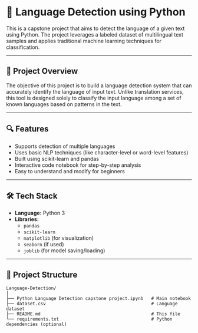 # 🧠 Language Detection using Python

This is a capstone project that aims to detect the language of a given text using Python. The project leverages a labeled dataset of multilingual text samples and applies traditional machine learning techniques for classification.

---

## 📌 Project Overview

The objective of this project is to build a language detection system that can accurately identify the language of input text. Unlike translation services, this tool is designed solely to classify the input language among a set of known languages based on patterns in the text.

---

## 🔍 Features

- Supports detection of multiple languages
- Uses basic NLP techniques (like character-level or word-level features)
- Built using scikit-learn and pandas
- Interactive code notebook for step-by-step analysis
- Easy to understand and modify for beginners

---

## 🛠️ Tech Stack

- **Language:** Python 3
- **Libraries:**
  - `pandas`
  - `scikit-learn`
  - `matplotlib` (for visualization)
  - `seaborn` (if used)
  - `joblib` (for model saving/loading)

---

## 📂 Project Structure

```plaintext
Language-Detection/
│
├── Python Language Detection capstone project.ipynb   # Main notebook
├── dataset.csv                                        # Language dataset
├── README.md                                          # This file
└── requirements.txt                                   # Python dependencies (optional)
